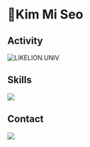 <!-- -> 배지는 https://shields.io/
-> 아이콘은 https://simpleicons.org/ -->
<!-- <img src="https://img.shields.io/badge/쓰고자하는_텍스트-컬러코드?style=flat-square&logo=simpleicons에서_아이콘이름&logoColor=white"/></a> -->
# 🌟Kim Mi Seo

## Activity
![LIKELION.UNIV](http://is.am/5ywn)

## Skills
<img src="https://img.shields.io/badge/React-61DAFB?style=flat-square&logo=React&logoColor=white"/>

## Contact
<img src="https://img.shields.io/badge/VELOG-20C997?style=flat-square&logo=Velog&logoColor=white"/>

